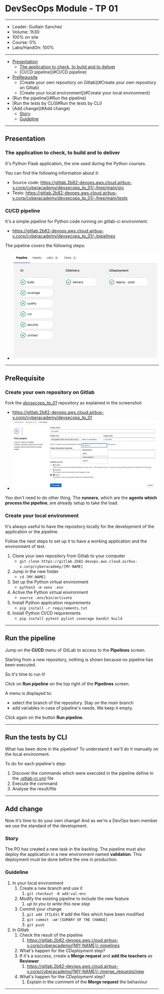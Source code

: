 # DevSecOps Module - TP 01

---

- Leader: Guillain Sanchez
- Volume: 1h30
- 100% on site
- Course: 0%
- Labs/HandOn: 100%

---

- [Presentation](#Presentation)
  - [The application to check, to build and to deliver](#The_application_to_check,_to_build_and_to_deliver) 
  - [CI/CD pipeline](#CI/CD pipeline)
- [PreRequisite](#PreRequisite)
  - [Create your own repository on Gitlab](#Create your own repository on Gitlab)
  - [Create your local environment](#Create your local environment)
- [Run the pipeline](#Run the pipeline)
- [Run the tests by CLI](#Run the tests by CLI)
- [Add change](#Add change)
  - [Story](#Story)
  - [Guideline](#Guideline)

---

## Presentation

### The application to check, to build and to deliver

It's Python Flask application, the one used during the Python courses.

You can find the following information about it:

- Source code: https://gitlab.2b82-devops.aws.cloud.airbus-v.corp/cyberacademy/devsecops_tp_01/-/tree/main/src
- Tests: https://gitlab.2b82-devops.aws.cloud.airbus-v.corp/cyberacademy/devsecops_tp_01/-/tree/main/tests

### CI/CD pipeline

It's a simple pipeline for Python code running on gitlab-ci environment.

- https://gitlab.2b82-devops.aws.cloud.airbus-v.corp/cyberacademy/devsecops_tp_01/-/pipelines

The pipeline covers the following steps:

- ![Gitlab CI/CD pipeline](docs/images/pipeline.png)

---

## PreRequisite

### Create your own repository on Gitlab

Fork the _[devsecops_tp_01](https://gitlab.2b82-devops.aws.cloud.airbus-v.corp/cyberacademy/devsecops_tp_01)_ repository as explained in the screenshot:

- https://gitlab.2b82-devops.aws.cloud.airbus-v.corp/cyberacademy/devsecops_tp_01
- ![Fork](docs/images/fork.png)

You don't need to do other thing. 
The **runners**, which are the **agents which process the pipeline**, are already setup to take the load.

### Create your local environment

It's always useful to have the repository locally for the development of the application or the pipeline.

Follow the next steps to set up it to have a working application and the environment of test. 

1. Clone your own repository from Gitlab to your computer
   - `git clone https://gitlab.2b82-devops.aws.cloud.airbus-v.corp/cyberacademy/[MY-NAME]`
2. Jump in the new folder
   - `cd [MY-NAME]`
3. Set up the Python virtual environment
   - `python3 -m venv .env`
4. Active the Python virtual environment
   - `source .env/bin/activate`
5. Install Python application requirements
   - `pip install -r requirements.txt`
6. Install Python CI/CD requirements
   - `pip install pytest pylint coverage bandit build`

---

## Run the pipeline

Jump on the **CI/CD** menu of GitLab to access to the **Pipelines** screen.

Starting from a new repository, nothing is shown because no pipeline has been executed.

So it's time to run it!

Click on **Run pipeline** on the top right of the **Pipelines** screen.

A menu is displayed to:
- select the branch of the repository. Stay on the _main_ branch
- add variables in case of pipeline's needs. We keep it empty.

Click again on the button **Run pipeline**.

---

## Run the tests by CLI

What has been done in the pipeline?
To understand it we'll do it manually on the local environment.

To do for each pipeline's step:

1. Discover the commands which were executed in the pipeline define in the [.gitlab-ci.yml](.gitlab-ci.yml) file
2. Execute the command
3. Analyse the result/file

---

## Add change

Now it's time to do your own change!
And as we're a DevOps team member we use the standard of the development.

### Story

The PO has created a new task in the backlog.
The pipeline must also deploy the application in a new environment named **validation**.
This deployment must be done before the one in production.

### Guideline

1. In your local environment
   1. Create a new branch and use it
      1. `git checkout -B add-val-env`
   2. Modify the existing pipeline to include the new feature
      1. _up to you to write this new step_
   3. Commit your change
      1. `git add [FILES]` # add the files which have been modified
      2. `git commit -am'[SUMARY OF THE CHANGE]`
      3. `git push`
2. In Gitlab
   1. Check the result of the pipeline
      1. https://gitlab.2b82-devops.aws.cloud.airbus-v.corp/cyberacademy/[MY-NAME]/-/pipelines
   2. What's happen for the _CDeployment_ step?
   3. If it's a success, create a **Merge request** and **add the teachers** as **Reviewer**
      1. https://gitlab.2b82-devops.aws.cloud.airbus-v.corp/cyberacademy/[MY-NAME]/-/merge_requests/new
   4. What's happen for the _CDeployment_ step?
         1. Explain in the comment of the **Merge request** the behaviour

---

